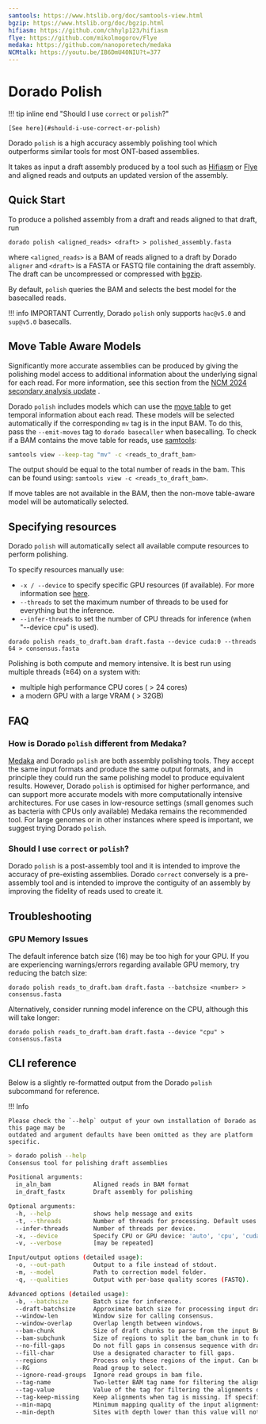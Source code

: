 ```yaml
---
samtools: https://www.htslib.org/doc/samtools-view.html
bgzip: https://www.htslib.org/doc/bgzip.html
hifiasm: https://github.com/chhylp123/hifiasm
flye: https://github.com/mikolmogorov/Flye
medaka: https://github.com/nanoporetech/medaka
NCMtalk: https://youtu.be/IB6DmU40NIU?t=377
---
```


# Dorado Polish

!!! tip inline end "Should I use `correct` or `polish`?"

    [See here](#should-i-use-correct-or-polish)

Dorado `polish` is a high accuracy assembly polishing tool which outperforms
similar tools for most ONT-based assemblies.

It takes as input a draft assembly produced by a tool
such as [Hifiasm]({{hifiasm}}) or
[Flye]({{flye}}) and aligned reads
and outputs an updated version of the assembly.

## Quick Start

To produce a polished assembly from a draft and reads aligned to that draft, run

```dorado
dorado polish <aligned_reads> <draft> > polished_assembly.fasta
```

where `<aligned_reads>` is a BAM of reads aligned to a draft by Dorado `aligner`
and `<draft>` is a FASTA or FASTQ file containing the draft assembly. The draft
can be uncompressed or compressed with [bgzip]({{bgzip}}).

By default, `polish` queries the BAM and selects the best model for the basecalled
reads.

!!! info IMPORTANT
    Currently, Dorado `polish` only supports `hac@v5.0` and `sup@v5.0` basecalls.

## Move Table Aware Models

Significantly more accurate assemblies can be produced by giving the polishing
model access to additional information about the underlying signal for each
read. For more information, see this section from the
[NCM 2024 secondary analysis update]({{NCMtalk}}) .

Dorado `polish` includes models which can use the [move table]({{find("move_table")}}) to get temporal
information about each read.
These models will be selected automatically if the corresponding `mv` tag is
in the input BAM. To do this, pass the `--emit-moves` tag to
`dorado basecaller` when basecalling. To check if a BAM contains the move
table for reads, use [samtools]({{samtools}}):

```bash
samtools view --keep-tag "mv" -c <reads_to_draft_bam>
```

The output should be equal to the total number of reads in the bam. This can be found using: `samtools view -c <reads_to_draft_bam>`.

If move tables are not available in the BAM, then the non-move table-aware
model will be automatically selected.

## Specifying resources

Dorado `polish` will automatically select all available compute resources
to perform polishing.

To specify resources manually use:

* `-x / --device` to specify specific GPU resources (if available). For more information
  see [here]({{find("index")}}#specifying-hardware-resources).
* `--threads` to set the maximum number of threads to be used for everything but the inference.
* `--infer-threads` to set the number of CPU threads for inference (when "--device cpu" is used).

```dorado
dorado polish reads_to_draft.bam draft.fasta --device cuda:0 --threads 64 > consensus.fasta
```

Polishing is both compute and memory intensive. It is best run using multiple threads (≥64) on a system with:

* multiple high performance CPU cores ( > 24 cores)
* a modern GPU with a large VRAM ( > 32GB)

## FAQ

### How is Dorado `polish` different from Medaka?

[Medaka]({{medaka}}) and Dorado `polish` are both assembly polishing tools. They accept the same input formats and produce the same output formats, and in principle they could run the same polishing model to produce equivalent results. However, Dorado `polish` is optimised for higher performance, and can support more accurate models with more computationally intensive architectures. For use cases in low-resource settings (small genomes such as bacteria with CPUs only available) Medaka remains the recommended tool. For large genomes or in other instances where speed is important, we suggest trying Dorado `polish`.

### Should I use `correct` or `polish`?

Dorado `polish` is a post-assembly tool and it is intended to improve the accuracy of pre-existing
assemblies. Dorado `correct` conversely is a pre-assembly tool and is intended to improve the
contiguity of an assembly by improving the fidelity of reads used to create it.

## Troubleshooting

### GPU Memory Issues

The default inference batch size (16) may be too high for your GPU.
If you are experiencing warnings/errors regarding available GPU memory,
try reducing the batch size:

```dorado
dorado polish reads_to_draft.bam draft.fasta --batchsize <number> > consensus.fasta
```

Alternatively, consider running model inference on the CPU, although this will
take longer:

```dorado
dorado polish reads_to_draft.bam draft.fasta --device "cpu" > consensus.fasta
```

## CLI reference

Below is a slightly re-formatted output from the Dorado `polish` subcommand for reference.

!!! Info

    Please check the `--help` output of your own installation of Dorado as this page may be
    outdated and argument defaults have been omitted as they are platform specific.

```bash hl_lines="1"
> dorado polish --help
Consensus tool for polishing draft assemblies

Positional arguments:
  in_aln_bam            Aligned reads in BAM format
  in_draft_fastx        Draft assembly for polishing

Optional arguments:
  -h, --help            shows help message and exits
  -t, --threads         Number of threads for processing. Default uses all available threads.
  --infer-threads       Number of threads per device.
  -x, --device          Specify CPU or GPU device: 'auto', 'cpu', 'cuda:all' or 'cuda:<device_id>[,<device_id>...]'. Specifying 'auto' will choose either 'cpu' or 'cuda:all' depending on the presence of a GPU device.
  -v, --verbose         [may be repeated]

Input/output options (detailed usage):
  -o, --out-path        Output to a file instead of stdout.
  -m, --model           Path to correction model folder.
  -q, --qualities       Output with per-base quality scores (FASTQ).

Advanced options (detailed usage):
  -b, --batchsize       Batch size for inference.
  --draft-batchsize     Approximate batch size for processing input draft sequences.
  --window-len          Window size for calling consensus.
  --window-overlap      Overlap length between windows.
  --bam-chunk           Size of draft chunks to parse from the input BAM at a time.
  --bam-subchunk        Size of regions to split the bam_chunk in to for parallel processing
  --no-fill-gaps        Do not fill gaps in consensus sequence with draft sequence.
  --fill-char           Use a designated character to fill gaps.
  --regions             Process only these regions of the input. Can be either a path to a BED file or a list of comma-separated Htslib-formatted regions (start is 1-based, end is inclusive).
  --RG                  Read group to select.
  --ignore-read-groups  Ignore read groups in bam file.
  --tag-name            Two-letter BAM tag name for filtering the alignments during feature generation
  --tag-value           Value of the tag for filtering the alignments during feature generation
  --tag-keep-missing    Keep alignments when tag is missing. If specified, overrides the same option in the model config.
  --min-mapq            Minimum mapping quality of the input alignments. If specified, overrides the same option in the model config.
  --min-depth           Sites with depth lower than this value will not be polished.
```
